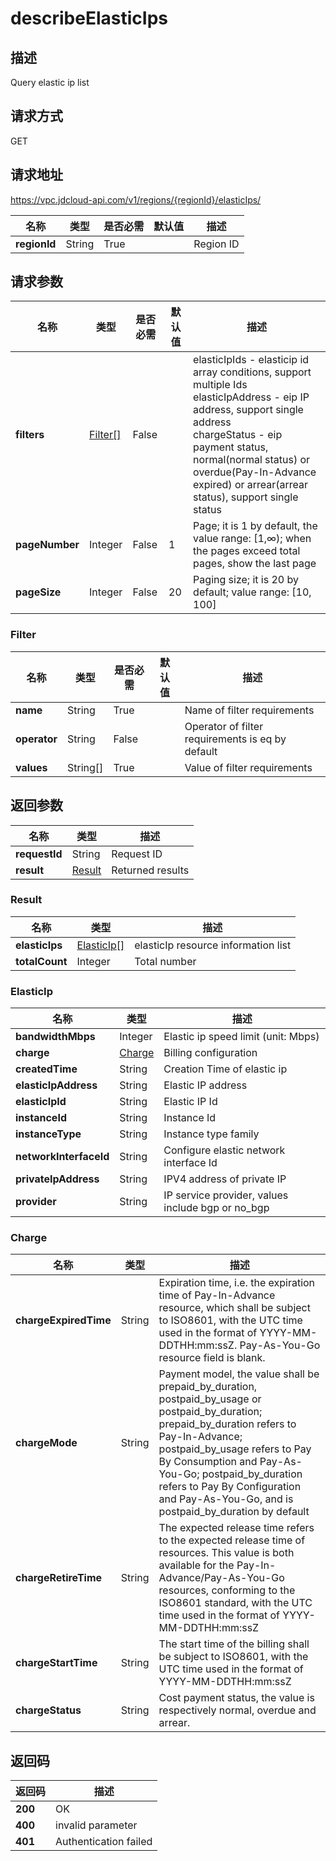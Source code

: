 # describeElasticIps


## 描述
Query elastic ip list

## 请求方式
GET

## 请求地址
https://vpc.jdcloud-api.com/v1/regions/{regionId}/elasticIps/

|名称|类型|是否必需|默认值|描述|
|---|---|---|---|---|
|**regionId**|String|True||Region ID|

## 请求参数
|名称|类型|是否必需|默认值|描述|
|---|---|---|---|---|
|**filters**|[Filter[]](##Filter)|False||elasticIpIds - elasticip id array conditions, support multiple Ids<br>elasticIpAddress - eip IP address, support single address<br>chargeStatus	- eip payment status, normal(normal status) or overdue(Pay-In-Advance expired) or arrear(arrear status), support single status<br>|
|**pageNumber**|Integer|False|1|Page; it is 1 by default, the value range: [1,∞); when the pages exceed total pages, show the last page|
|**pageSize**|Integer|False|20|Paging size; it is 20 by default; value range: [10, 100]|

### <a name="Filter">Filter</a>
|名称|类型|是否必需|默认值|描述|
|---|---|---|---|---|
|**name**|String|True||Name of filter requirements|
|**operator**|String|False||Operator of filter requirements is eq by default|
|**values**|String[]|True||Value of filter requirements|

## 返回参数
|名称|类型|描述|
|---|---|---|
|**requestId**|String|Request ID|
|**result**|[Result](##Result)|Returned results|


### <a name="Result">Result</a>
|名称|类型|描述|
|---|---|---|
|**elasticIps**|[ElasticIp[]](##ElasticIp)|elasticIp resource information list|
|**totalCount**|Integer|Total number|
### <a name="ElasticIp">ElasticIp</a>
|名称|类型|描述|
|---|---|---|
|**bandwidthMbps**|Integer|Elastic ip speed limit (unit: Mbps)|
|**charge**|[Charge](##Charge)|Billing configuration|
|**createdTime**|String|Creation Time of elastic ip|
|**elasticIpAddress**|String|Elastic IP address|
|**elasticIpId**|String|Elastic IP Id|
|**instanceId**|String|Instance Id|
|**instanceType**|String|Instance type family|
|**networkInterfaceId**|String|Configure elastic network interface Id|
|**privateIpAddress**|String|IPV4 address of private IP|
|**provider**|String|IP service provider, values include bgp or no_bgp|
### <a name="Charge">Charge</a>
|名称|类型|描述|
|---|---|---|
|**chargeExpiredTime**|String|Expiration time, i.e. the expiration time of Pay-In-Advance resource, which shall be subject to ISO8601, with the UTC time used in the format of YYYY-MM-DDTHH:mm:ssZ. Pay-As-You-Go resource field is blank.|
|**chargeMode**|String|Payment model, the value shall be prepaid_by_duration, postpaid_by_usage or postpaid_by_duration; prepaid_by_duration refers to Pay-In-Advance; postpaid_by_usage refers to Pay By Consumption and Pay-As-You-Go; postpaid_by_duration refers to Pay By Configuration and Pay-As-You-Go, and is postpaid_by_duration by default|
|**chargeRetireTime**|String|The expected release time refers to the expected release time of resources. This value is both available for the Pay-In-Advance/Pay-As-You-Go resources, conforming to the ISO8601 standard, with the UTC time used in the format of YYYY-MM-DDTHH:mm:ssZ|
|**chargeStartTime**|String|The start time of the billing shall be subject to ISO8601, with the UTC time used in the format of YYYY-MM-DDTHH:mm:ssZ|
|**chargeStatus**|String|Cost payment status, the value is respectively normal, overdue and arrear.|

## 返回码
|返回码|描述|
|---|---|
|**200**|OK|
|**400**|invalid parameter|
|**401**|Authentication failed|
